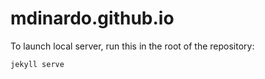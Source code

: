 # mdinardo.github.io

To launch local server, run this in the root of the repository: 

    jekyll serve

